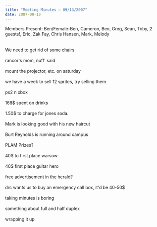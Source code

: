 ```yaml
---
title: "Meeting Minutes – 09/13/2007"
date: 2007-09-13
---
```

Members Present: Ben/Female-Ben, Cameron, Ben, Greg, Sean, Toby, 2 guests!, Eric, Zak Fay, Chris Hansen, Mark, Melody<br />
<br />
<br />
We need to get rid of some chairs<br />
<br />
rancor's mom, nuff' said<br />
<br />
mount the projector, etc. on saturday<br />
<br />
we have a week to sell 12 sprites, try selling them<br />
<br />
ps2 n xbox<br />
<br />
168$ spent on drinks<br />
<br />
1.50$ to charge for jones soda.<br />
<br />
Mark is looking good with his new haircut<br />
<br />
Burt Reynolds is running around campus<br />
<br />
PLAM Prizes?<br />
<br />
40$ to first place warsow<br />
<br />
40$ first place guitar hero<br />
<br />
free advertisement in the herald?<br />
<br />
drc wants us to buy an emergency call box, it'd be 40-50$<br />
<br />
taking minutes is boring<br />
<br />
something about full and half duplex<br />
<br />
wrapping it up